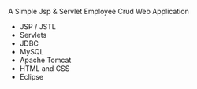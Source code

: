 A Simple Jsp &amp; Servlet Employee Crud Web Application 

* JSP / JSTL
* Servlets
* JDBC
* MySQL
* Apache Tomcat
* HTML and CSS
* Eclipse
